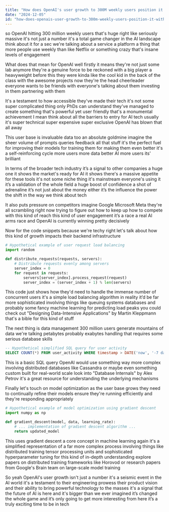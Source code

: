 ```yaml
---
title: "How does OpenAI's user growth to 300M weekly users position it within the AI and tech industry?"
date: "2024-12-05"
id: "how-does-openais-user-growth-to-300m-weekly-users-position-it-within-the-ai-and-tech-industry"
---
```


 so OpenAI hitting 300 million weekly users that's huge right  like seriously massive  it's not just a number it's a total game changer in the AI landscape think about it for a sec  we're talking about a service  a platform a thing that more people use weekly than like  Netflix or something crazy  that's insane levels of engagement

What does that mean for OpenAI  well firstly it means they're not just some lab anymore  they're a genuine force to be reckoned with a big player  a heavyweight  before this they were kinda like the cool kid in the back of the class with the awesome projects  now they're the head cheerleader everyone wants to be friends with everyone's talking about them investing in them partnering with them

It's a testament to how accessible they've made their tech it's not some super complicated thing only PhDs can understand  they've managed to create something that's powerful yet user friendly  that's a monumental achievement  I mean think about all the barriers to entry for AI tech usually it's super technical super expensive super exclusive  OpenAI has blown that all away

This user base is invaluable data too  an absolute goldmine  imagine the sheer volume of prompts queries feedback  all that stuff  it's the perfect fuel for improving their models for training them  for making them even better  it's a self-reinforcing cycle  more users more data better AI more users  its' brilliant

In terms of the broader tech industry  it’s a signal to other companies  a huge one  it shows the market's ready for AI it shows there's a massive appetite for these tools it's not some niche thing  it's mainstream  everyone's using it  it’s a validation of the whole field a huge boost of confidence a shot of adrenaline  it’s not just about the money either it’s the influence the power the shift in the way we think about tech

It also puts pressure on competitors  imagine Google Microsoft Meta  they're all scrambling right now  trying to figure out how to keep up  how to compete with this kind of reach  this kind of user engagement it’s a race  a real AI arms race and OpenAI is currently winning pretty decisively

Now for the code snippets because we're techy right  let's talk about how this kind of growth impacts their backend infrastructure


```python
# Hypothetical example of user request load balancing
import random

def distribute_requests(requests, servers):
    # Distribute requests evenly among servers
    server_index = 0
    for request in requests:
        servers[server_index].process_request(request)
        server_index = (server_index + 1) % len(servers)
```

This code just shows how they'd need to handle the immense number of concurrent users  it's a simple load balancing algorithm  in reality it’d be far more sophisticated involving things like queuing systems databases and probably some fancy machine learning for predicting load peaks  you could check out  "Designing Data-Intensive Applications" by Martin Kleppmann  that's a bible for this kind of stuff


The next thing is data management  300 million users generate mountains of data  we're talking petabytes probably exabytes  handling that requires some serious database skills


```sql
-- Hypothetical simplified SQL query for user activity
SELECT COUNT(*) FROM user_activity WHERE timestamp > DATE('now', '-7 days');
```

This is a basic SQL query  OpenAI would use something way more complex involving distributed databases like Cassandra or maybe even something custom built  for real-world scale  look into "Database Internals" by Alex Petrov  it's a great resource for understanding the underlying mechanisms

Finally let's touch on model optimization  as the user base grows they need to continually refine their models  ensure they're running efficiently  and they're responding appropriately


```python
# Hypothetical example of model optimization using gradient descent
import numpy as np

def gradient_descent(model, data, learning_rate):
    # ... implementation of gradient descent algorithm ...
    return updated_model
```

This uses gradient descent a core concept in machine learning  again  it's a simplified representation of a far more complex process  involving things like distributed training tensor processing units and sophisticated hyperparameter tuning  for this kind of in-depth understanding explore papers on distributed training frameworks like Horovod or  research papers from Google's Brain team on large-scale model training


So yeah OpenAI's user growth isn't just a number  it's a seismic event in the AI world  it's a testament to their engineering prowess their product vision and their ability to bring powerful technology to the masses  it's a signal that the future of AI is here and it's bigger than we ever imagined  it’s changed the whole game and it’s only going to get more interesting from here   it’s a truly exciting time to be in tech
